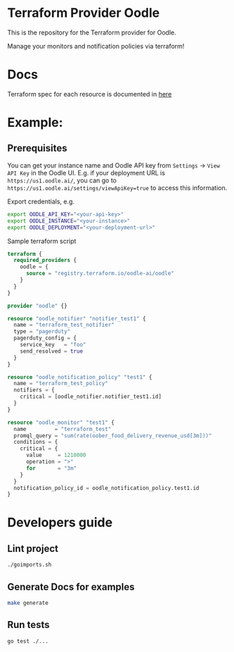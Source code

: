 # Terraform Provider Oodle

This is the repository for the Terraform provider for Oodle.

Manage your monitors and notification policies via terraform!

# Docs
Terraform spec for each resource is documented in [here](docs/resources)

# Example:

## Prerequisites
You can get your instance name and Oodle API key from `Settings` -> `View API Key` in the Oodle UI. E.g.
if your deployment URL is `https://us1.oodle.ai/`, you can go to `https://us1.oodle.ai/settings/viewApiKey=true`
to access this information.

Export credentials, e.g.
```bash
export OODLE_API_KEY="<your-api-key>"
export OODLE_INSTANCE="<your-instance>"
export OODLE_DEPLOYMENT="<your-deployment-url>"
```

Sample terraform script
```terraform
terraform {
  required_providers {
    oodle = {
      source = "registry.terraform.io/oodle-ai/oodle"
    }
  }
}

provider "oodle" {}

resource "oodle_notifier" "notifier_test1" {
  name = "terraform_test_notifier"
  type = "pagerduty"
  pagerduty_config = {
    service_key   = "foo"
    send_resolved = true
  }
}

resource "oodle_notification_policy" "test1" {
  name = "terraform_test_policy"
  notifiers = {
    critical = [oodle_notifier.notifier_test1.id]
  }
}

resource "oodle_monitor" "test1" {
  name         = "terraform_test"
  promql_query = "sum(rate(oober_food_delivery_revenue_usd[3m]))"
  conditions = {
    critical = {
      value     = 1210000
      operation = ">"
      for       = "3m"
    }
  }
  notification_policy_id = oodle_notification_policy.test1.id
}
```

# Developers guide

## Lint project
```bash
./goimports.sh
```

## Generate Docs for examples
```bash
make generate
```

## Run tests
```bash
go test ./...
```
